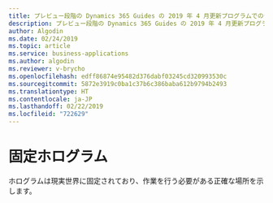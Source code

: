 ```yaml
---
title: プレビュー段階の Dynamics 365 Guides の 2019 年 4 月更新プログラムでのテザー ホログラム機能
description: プレビュー段階の Dynamics 365 Guides の 2019 年 4 月更新プログラムでのテザリングされたホログラム機能では、ホログラフィック テザーを使用して、現実世界の物理オブジェクトに指示カードを結び付けることができます。
author: Algodin
ms.date: 02/24/2019
ms.topic: article
ms.service: business-applications
ms.author: algodin
ms.reviewer: v-brycho
ms.openlocfilehash: edff86874e95482d376dabf03245cd320993530c
ms.sourcegitcommit: 5872e3919c0ba1c37b6c386baba612b9794b2493
ms.translationtype: HT
ms.contentlocale: ja-JP
ms.lasthandoff: 02/22/2019
ms.locfileid: "722629"
---
```

# <a name="anchored-holograms"></a>固定ホログラム

ホログラムは現実世界に固定されており、作業を行う必要がある正確な場所を示します。
